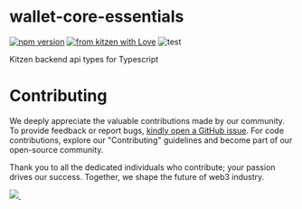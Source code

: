 # wallet-core-essentials
[![npm version](https://img.shields.io/npm/v/@kitzen/api-dto?color=green)](https://www.npmjs.com/package/@kitzen/api-dto)
[![from kitzen with Love](https://img.shields.io/badge/from%20kitzen%20with-%F0%9F%A4%8D-red)](https://kitzen.io/)
![test](https://github.com/kitzen-io/api-dto/workflows/build-publish/badge.svg)

Kitzen backend api types for Typescript

# Contributing
We deeply appreciate the valuable contributions made by our community. 
To provide feedback or report bugs, [kindly open a GitHub issue](https://github.com/kitzen-io/api-dto/issues/new).
For code contributions, explore our "Contributing" guidelines and become part of our open-source community. 

Thank you to all the dedicated individuals who contribute; your passion drives our success. Together, we shape the future of web3 industry.


<a href="https://github.com/kitzen-io/api-dto/graphs/contributors">
  <img src="https://contrib.rocks/image?repo=kitzen-io/api-dto&max=400&columns=20" />
  <img src="https://us-central1-tooljet-hub.cloudfunctions.net/github" width="0" height="0" />
</a>
